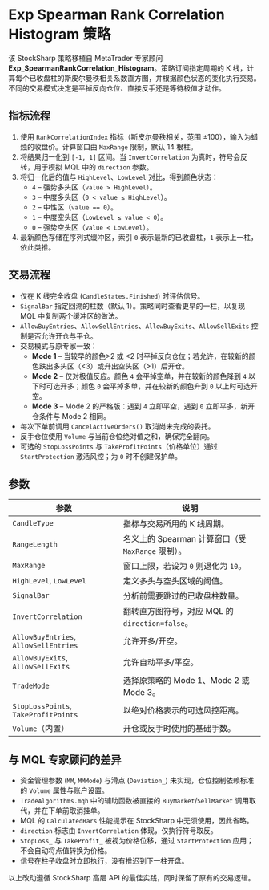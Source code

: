 # Exp Spearman Rank Correlation Histogram 策略

该 StockSharp 策略移植自 MetaTrader 专家顾问 **Exp_SpearmanRankCorrelation_Histogram**。策略订阅指定周期的 K 线，计算每个已收盘柱的斯皮尔曼秩相关系数直方图，并根据颜色状态的变化执行交易。不同的交易模式决定是平掉反向仓位、直接反手还是等待极值才动作。

## 指标流程

1. 使用 `RankCorrelationIndex` 指标（斯皮尔曼秩相关，范围 ±100），输入为蜡烛的收盘价。计算窗口由 `MaxRange` 限制，默认 14 根柱。
2. 将结果归一化到 `[-1, 1]` 区间。当 `InvertCorrelation` 为真时，符号会反转，用于模拟 MQL 中的 `direction` 参数。
3. 将归一化后的值与 `HighLevel`、`LowLevel` 对比，得到颜色状态：
   * `4` – 强势多头区（`value > HighLevel`）。
   * `3` – 中度多头区（`0 < value ≤ HighLevel`）。
   * `2` – 中性区（`value == 0`）。
   * `1` – 中度空头区（`LowLevel ≤ value < 0`）。
   * `0` – 强势空头区（`value < LowLevel`）。
4. 最新颜色存储在序列式缓冲区，索引 `0` 表示最新的已收盘柱，`1` 表示上一柱，依此类推。

## 交易流程

* 仅在 K 线完全收盘 (`CandleStates.Finished`) 时评估信号。
* `SignalBar` 指定回溯的柱数（默认 1）。策略同时查看更早的一柱，以复现 MQL 中复制两个缓冲区的做法。
* `AllowBuyEntries`、`AllowSellEntries`、`AllowBuyExits`、`AllowSellExits` 控制是否允许开仓与平仓。
* 交易模式与原专家一致：
  * **Mode 1** – 当较早的颜色>2 或 <2 时平掉反向仓位；若允许，在较新的颜色跌出多头区（<3）或升出空头区（>1）后开仓。
  * **Mode 2** – 仅对极值反应。颜色 `4` 会平掉空单，并在较新的颜色降到 `4` 以下时可选开多；颜色 `0` 会平掉多单，并在较新的颜色升到 `0` 以上时可选开空。
  * **Mode 3** – Mode 2 的严格版：遇到 `4` 立即平空，遇到 `0` 立即平多，新开仓条件与 Mode 2 相同。
* 每次下单前调用 `CancelActiveOrders()` 取消尚未完成的委托。
* 反手仓位使用 `Volume` 与当前仓位绝对值之和，确保完全翻向。
* 可选的 `StopLossPoints` 与 `TakeProfitPoints`（价格单位）通过 `StartProtection` 激活风控；为 `0` 时不创建保护单。

## 参数

| 参数 | 说明 |
| --- | --- |
| `CandleType` | 指标与交易所用的 K 线周期。 |
| `RangeLength` | 名义上的 Spearman 计算窗口（受 `MaxRange` 限制）。 |
| `MaxRange` | 窗口上限，若设为 `0` 则退化为 `10`。 |
| `HighLevel`, `LowLevel` | 定义多头与空头区域的阈值。 |
| `SignalBar` | 分析前需要跳过的已收盘柱数量。 |
| `InvertCorrelation` | 翻转直方图符号，对应 MQL 的 `direction=false`。 |
| `AllowBuyEntries`, `AllowSellEntries` | 允许开多/开空。 |
| `AllowBuyExits`, `AllowSellExits` | 允许自动平多/平空。 |
| `TradeMode` | 选择原策略的 Mode 1、Mode 2 或 Mode 3。 |
| `StopLossPoints`, `TakeProfitPoints` | 以绝对价格表示的可选风控距离。 |
| `Volume`（内置） | 开仓或反手时使用的基础手数。 |

## 与 MQL 专家顾问的差异

* 资金管理参数 (`MM`, `MMMode`) 与滑点 (`Deviation_`) 未实现，仓位控制依赖标准的 `Volume` 属性与账户设置。
* `TradeAlgorithms.mqh` 中的辅助函数被直接的 `BuyMarket`/`SellMarket` 调用取代，并在下单前取消挂单。
* MQL 的 `CalculatedBars` 性能提示在 StockSharp 中无须使用，因此省略。
* `direction` 标志由 `InvertCorrelation` 体现，仅执行符号取反。
* `StopLoss_` 与 `TakeProfit_` 被视为价格位移，通过 `StartProtection` 应用；不会自动将点值转换为价格。
* 信号在柱子收盘时立即执行，没有推迟到下一柱开盘。

以上改动遵循 StockSharp 高层 API 的最佳实践，同时保留了原有的交易逻辑。
